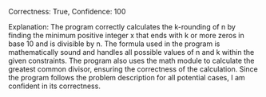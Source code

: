 Correctness: True, Confidence: 100

Explanation: The program correctly calculates the k-rounding of n by finding the minimum positive integer x that ends with k or more zeros in base 10 and is divisible by n. The formula used in the program is mathematically sound and handles all possible values of n and k within the given constraints. The program also uses the math module to calculate the greatest common divisor, ensuring the correctness of the calculation. Since the program follows the problem description for all potential cases, I am confident in its correctness.